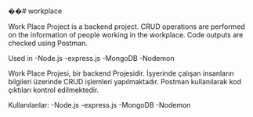 ��#   w o r k p l a c e 
 

Work Place Project is a backend project. CRUD operations are performed on the information of people working in the workplace. Code outputs are checked using Postman.

Used in 
-Node.js
-express.js
-MongoDB
-Nodemon

Work Place Projesi, bir backend Projesidir. İşyerinde çalışan insanların bilgileri üzerinde CRUD işlemleri yapılmaktadır. Postman kullanılarak kod çıktıları kontrol edilmektedir.

Kullanılanlar: 
-Node.js
-express.js
-MongoDB
-Nodemon
